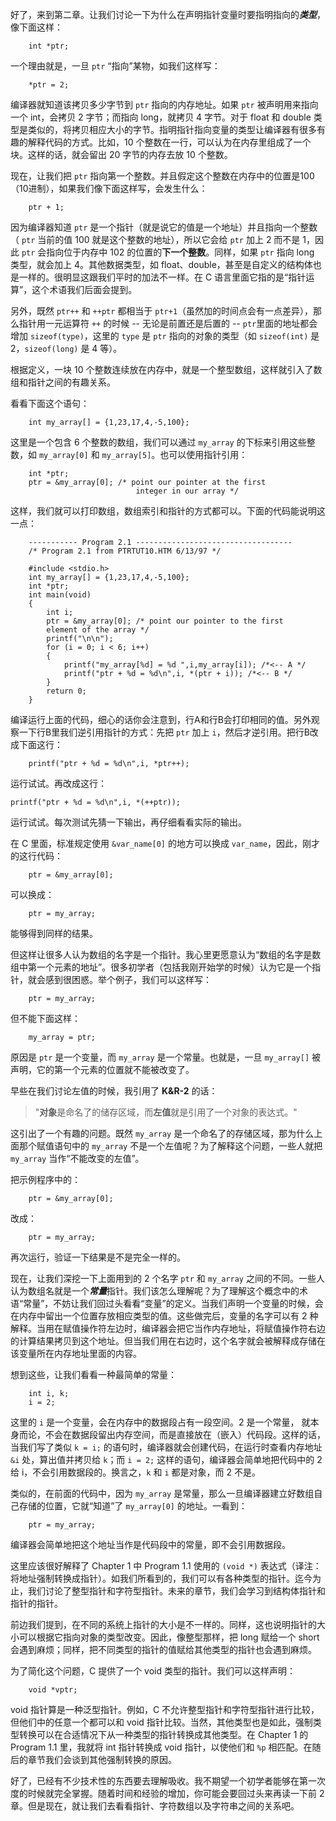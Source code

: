 好了，来到第二章。让我们讨论一下为什么在声明指针变量时要指明指向的***类型***，像下面这样：

```
    int *ptr;
```

一个理由就是，一旦 `ptr` “指向”某物，如我们这样写：

```
    *ptr = 2;
```

编译器就知道该拷贝多少字节到 `ptr` 指向的内存地址。如果 `ptr` 被声明用来指向一个 int，会拷贝 2 字节；而指向 long，就拷贝 4 字节。对于 float 和 double 类型是类似的，将拷贝相应大小的字节。指明指针指向变量的类型让编译器有很多有趣的解释代码的方式。比如，10 个整数在一行，可以认为在内存里组成了一个块。这样的话，就会留出 20 字节的内存去放 10 个整数。

现在，让我们把 `ptr` 指向第一个整数。并且假定这个整数在内存中的位置是100（10进制），如果我们像下面这样写，会发生什么：

```
    ptr + 1;
```

因为编译器知道 `ptr` 是一个指针（就是说它的值是一个地址）并且指向一个整数（ `ptr` 当前的值 100 就是这个整数的地址），所以它会给 `ptr` 加上 2 而不是 1，因此 `ptr` 会指向位于内存中 102 的位置的**下一个整数**。同样，如果 `ptr` 指向 long 类型，就会加上 4。其他数据类型，如 float、double，甚至是自定义的结构体也是一样的。很明显这跟我们平时的加法不一样。在 C 语言里面它指的是“指针运算”，这个术语我们后面会提到。

另外，既然 `ptr++` 和 `++ptr` 都相当于 `ptr+1`（虽然加的时间点会有一点差异），那么指针用一元运算符 `++` 的时候 -- 无论是前置还是后置的 -- `ptr`里面的地址都会增加 `sizeof(type)`，这里的 `type` 是 `ptr` 指向的对象的类型（如 `sizeof(int)` 是 2，`sizeof(long)` 是 4 等）。

根据定义，一块 10 个整数连续放在内存中，就是一个整型数组，这样就引入了数组和指针之间的有趣关系。

看看下面这个语句：

```
    int my_array[] = {1,23,17,4,-5,100};
```

这里是一个包含 6 个整数的数组，我们可以通过 `my_array` 的下标来引用这些整数，如 `my_array[0]` 和 `my_array[5]`。也可以使用指针引用：

```
    int *ptr;
    ptr = &my_array[0]; /* point our pointer at the first
                            integer in our array */
```

这样，我们就可以打印数组，数组索引和指针的方式都可以。下面的代码能说明这一点：

```
    ----------- Program 2.1 -----------------------------------
    /* Program 2.1 from PTRTUT10.HTM 6/13/97 */
   
    #include <stdio.h>
    int my_array[] = {1,23,17,4,-5,100};
    int *ptr;
    int main(void)
    {
        int i;
        ptr = &my_array[0]; /* point our pointer to the first
        element of the array */
        printf("\n\n");
        for (i = 0; i < 6; i++)
        {
            printf("my_array[%d] = %d ",i,my_array[i]); /*<-- A */
            printf("ptr + %d = %d\n",i, *(ptr + i)); /*<-- B */
        }
        return 0;
    }
```

编译运行上面的代码，细心的话你会注意到，行A和行B会打印相同的值。另外观察一下行B里我们逆引用指针的方式：先把 `ptr` 加上  `i`，然后才逆引用。把行B改成下面这行：

```
    printf("ptr + %d = %d\n",i, *ptr++);
```

运行试试。再改成这行：

    printf("ptr + %d = %d\n",i, *(++ptr));
    
运行试试。每次测试先猜一下输出，再仔细看看实际的输出。

在 C 里面，标准规定使用 `&var_name[0]` 的地方可以换成 `var_name`，因此，刚才的这行代码：

```
    ptr = &my_array[0];
```

可以换成：

```
    ptr = my_array;
```

能够得到同样的结果。

但这样让很多人认为数组的名字是一个指针。我心里更愿意认为“数组的名字是数组中第一个元素的地址”。很多初学者（包括我刚开始学的时候）认为它是一个指针，就会感到很困惑。举个例子，我们可以这样写：

```
    ptr = my_array;
```

但不能下面这样：

```
    my_array = ptr;
```

原因是 `ptr` 是一个变量，而 `my_array` 是一个常量。也就是，一旦 `my_array[]` 被声明，它的第一个元素的位置就不能被改变了。

早些在我们讨论左值的时候，我引用了 **K&R-2** 的话：

>"**对象**是命名了的储存区域，而**左值**就是引用了一个对象的表达式。"
    
这引出了一个有趣的问题。既然  `my_array` 是一个命名了的存储区域，那为什么上面那个赋值语句中的 `my_array` 不是一个左值呢？为了解释这个问题，一些人就把 `my_array` 当作“不能改变的左值”。

把示例程序中的：

```
    ptr = &my_array[0];
```

改成：

```
    ptr = my_array;
```

再次运行，验证一下结果是不是完全一样的。

现在，让我们深挖一下上面用到的 2 个名字 `ptr` 和 `my_array` 之间的不同。一些人认为数组名就是一个***常量***指针。我们该怎么理解呢？为了理解这个概念中的术语“常量”，不妨让我们回过头看看“变量”的定义。当我们声明一个变量的时候，会在内存中留出一个位置存放相应类型的值。这些做完后，变量的名字可以有 2 种解释。当用在赋值操作符左边时，编译器会把它当作内存地址，将赋值操作符右边的计算结果拷贝到这个地址。但当我们用在右边时，这个名字就会被解释成存储在该变量所在内存地址里面的内容。

想到这些，让我们看看一种最简单的常量：

```
    int i, k;
    i = 2;
```

这里的 `i` 是一个变量，会在内存中的数据段占有一段空间。2 是一个常量，  就本身而论，不会在数据段留出内存空间，而是直接放在（嵌入）代码段。这样的话，当我们写了类似 `k = i;` 的语句时，编译器就会创建代码，在运行时查看内存地址 `&i` 处，算出值并拷贝给 `k`；而 `i = 2;` 这样的语句，编译器会简单地把代码中的 2 给 i，不会引用数据段的。换言之，`k` 和 `i` 都是对象，而 2 不是。

类似的，在前面的代码中，因为 `my_array` 是常量，那么一旦编译器建立好数组自己存储的位置，它就“知道”了 `my_array[0]` 的地址。一看到：

```
    ptr = my_array;
```

编译器会简单地把这个地址当作是代码段中的常量，即不会引用数据段。

这里应该很好解释了 Chapter 1 中 Program 1.1 使用的 `(void *)` 表达式（译注：将地址强制转换成指针）。如我们所看到的，我们可以有各种类型的指针。迄今为止，我们讨论了整型指针和字符型指针。未来的章节，我们会学习到结构体指针和指针的指针。

前边我们提到，在不同的系统上指针的大小是不一样的。同样，这也说明指针的大小可以根据它指向对象的类型改变。因此，像整型那样，把 long 赋给一个 short 会遇到麻烦；同样，把不同类型的指针的值赋给其他类型的指针也会遇到麻烦。

为了简化这个问题，C 提供了一个 void 类型的指针。我们可以这样声明：

```
    void *vptr;
```

void 指针算是一种泛型指针。例如，C 不允许整型指针和字符型指针进行比较，但他们中的任意一个都可以和 void 指针比较。当然，其他类型也是如此，强制类型转换可以在合适情况下从一种类型的指针转换成其他类型。在 Chapter 1 的 Program 1.1 里，我就将 int 指针转换成 void 指针，以使他们和 `%p` 相匹配。在随后的章节我们会谈到其他强制转换的原因。

好了，已经有不少技术性的东西要去理解吸收。我不期望一个初学者能够在第一次度的时候就完全掌握。随着时间和经验的增加，你可能会要回过头来再读一下前 2 章。但是现在，就让我们去看看指针、字符数组以及字符串之间的关系吧。
